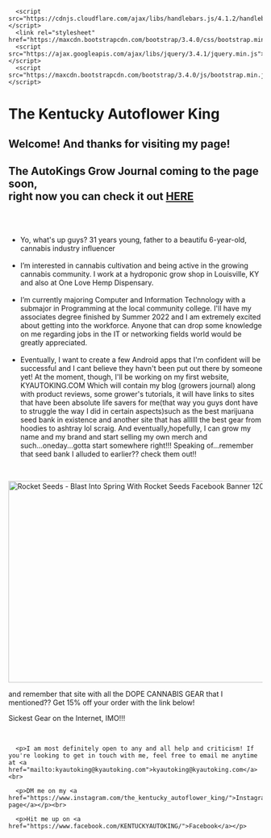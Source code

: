 <!DOCTYPE html> <meta charset="UTF-8">
<html><head>
      <title>THE KENTUCKY AUTOFLOWER KING</title>
    
      <script src="https://cdnjs.cloudflare.com/ajax/libs/handlebars.js/4.1.2/handlebars.min.js"></script>
      <link rel="stylesheet" href="https://maxcdn.bootstrapcdn.com/bootstrap/3.4.0/css/bootstrap.min.css">
      <script src="https://ajax.googleapis.com/ajax/libs/jquery/3.4.1/jquery.min.js"></script>
      <script src="https://maxcdn.bootstrapcdn.com/bootstrap/3.4.0/js/bootstrap.min.js"></script>
      
</head><body>

<p><h1>The Kentucky Autoflower King</h1></p>
<p><h2>Welcome! And thanks for visiting my page!</h2></p>

<p><h2>The AutoKings Grow Journal coming to the page soon, <br> right now you can check it out <a href="https://thekyautoking.blogspot.com">HERE</a></h2></p>
<br>
<div id="div1">
      <br>
<ul>
       <li>Yo, what's up guys? 31 years young, father to a beautifu 6-year-old, cannabis industry influencer</li><br>
       <li>I’m interested in cannabis cultivation and being active in the growing cannabis community. I work at a hydroponic grow shop in Louisville, KY and 
      also at One Love Hemp Dispensary.</li><br>
      <li>I’m currently majoring Computer and Information Technology with a submajor in Programming at the local community college. I'll have my associates degree
      finished by Summer 2022 and I am extremely excited about getting into the workforce. Anyone that can drop some knowledge on me regarding jobs in the IT or networking fields
      world would be greatly appreciated.</li><br>
      <li>Eventually, I want to create a few Android apps that I'm confident will be successful and I cant believe they havn't been put out there by someone yet! At the moment,
      though, I'll be working on my first website,        KYAUTOKING.COM          Which will contain my blog (growers journal) along with product reviews, some grower's tutorials,       it will have links to sites that have been absolute life savers for me(that way you guys dont have to struggle the way I did in certain aspects)such as the best             marijuana seed bank in existence and another site that has allllll the best gear from hoodies to ashtray lol scraig.  And eventually,hopefully, I can grow my name and my           brand and start selling my own merch and such...oneday...gotta start somewhere right!!! Speaking of...remember that seed bank I alluded to earlier?? check them out!!</li>
</ul>
</div>
<br>
<div id="div2">
      <p><a href="https://rocketseeds.com/#a_aid=AUTOKING&amp;a_bid=f6a7fc88" target="_top"><img src="//www.greenaffiliates.com/accounts/default1/nxkkkeyb/f6a7fc88.jpg" alt="Rocket Seeds - Blast Into Spring With Rocket Seeds Facebook Banner 1200x628" title="Rocket Seeds - Blast Into Spring With Rocket Seeds Facebook Banner 1200x628" width="600" height="400" /></a>
      <p>and remember that site with all the DOPE CANNABIS GEAR that I mentioned?? Get 15% off your order with the link below!</p>
      <p><a href="https://www.SmokieJ.com/discount/Kentucky" target="_blank"></a>Sickest Gear on the Internet, IMO!!!<p><br>
      
      <p>I am most definitely open to any and all help and criticism! If you're looking to get in touch with me, feel free to email me anytime at <a href="mailto:kyautoking@kyautoking.com">kyautoking@kyautoking.com</a><br>
   
      <p>DM me on my <a href="https://www.instagram.com/the_kentucky_autoflower_king/">Instagram page</a></p><br>

      <p>Hit me up on <a href="https://www.facebook.com/KENTUCKYAUTOKING/">Facebook</a></p>

</div>
</body>
</html>

<!---
Bdavidson024/Bdavidson024 is a ✨ special ✨ repository because its `README.md` (this file) appears on your GitHub profile.
You can click the Preview link to take a look at your changes.
--->
